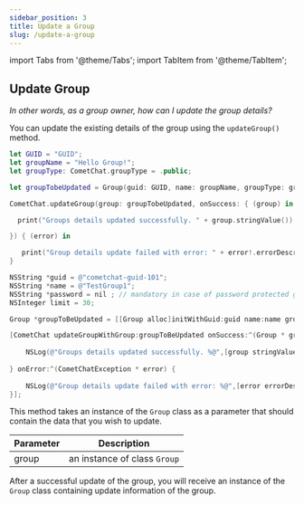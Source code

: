 ```yaml
---
sidebar_position: 3
title: Update a Group
slug: /update-a-group
---
```

import Tabs from '@theme/Tabs';
import TabItem from '@theme/TabItem';

## Update Group

*In other words, as a group owner, how can I update the group details?*

You can update the existing details of the group using the `updateGroup()` method.

<Tabs>
<TabItem value="Swift" label="Swift">

```swift
let GUID = "GUID";
let groupName = "Hello Group!";
let groupType: CometChat.groupType = .public;

let groupTobeUpdated = Group(guid: GUID, name: groupName, groupType: groupType, password: nil)

CometChat.updateGroup(group: groupTobeUpdated, onSuccess: { (group) in

  print("Groups details updated successfully. " + group.stringValue())

}) { (error) in

   print("Group details update failed with error: " + error!.errorDescription);
}
```
</TabItem>
<TabItem value="Objective C" label="Objective C">

```objectivec
NSString *guid = @"cometchat-guid-101";
NSString *name = @"TestGroup1";
NSString *password = nil ; // mandatory in case of password protected group type
NSInteger limit = 30;

Group *groupToBeUpdated = [[Group alloc]initWithGuid:guid name:name groupType:groupTypePublic password:password];

[CometChat updateGroupWithGroup:groupToBeUpdated onSuccess:^(Group * group) {
    
    NSLog(@"Groups details updated successfully. %@",[group stringValue]);
    
} onError:^(CometChatException * error) {
    
    NSLog(@"Group details update failed with error: %@",[error errorDescription]);
}];
```
</TabItem>
</Tabs>


This method takes an instance of the `Group` class as a parameter that should contain the data that you wish to update.

| Parameter | Description | 
| ---- | ---- | 
| group | an instance of class `Group` | 


After a successful update of the group, you will receive an instance of the `Group` class containing update information of the group.